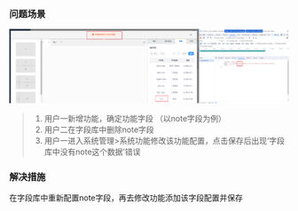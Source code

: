 ### 问题场景  

![无效参数](../image/sys/fieldLib.png  ':class=lazyload')

>1. 用户一新增功能，确定功能字段 （以note字段为例）  
>2. 用户二在字段库中删除note字段     
>3. 用户一进入系统管理>系统功能修改该功能配置，点击保存后出现‘字段库中没有note这个数据’错误  

### 解决措施  

在字段库中重新配置note字段，再去修改功能添加该字段配置并保存